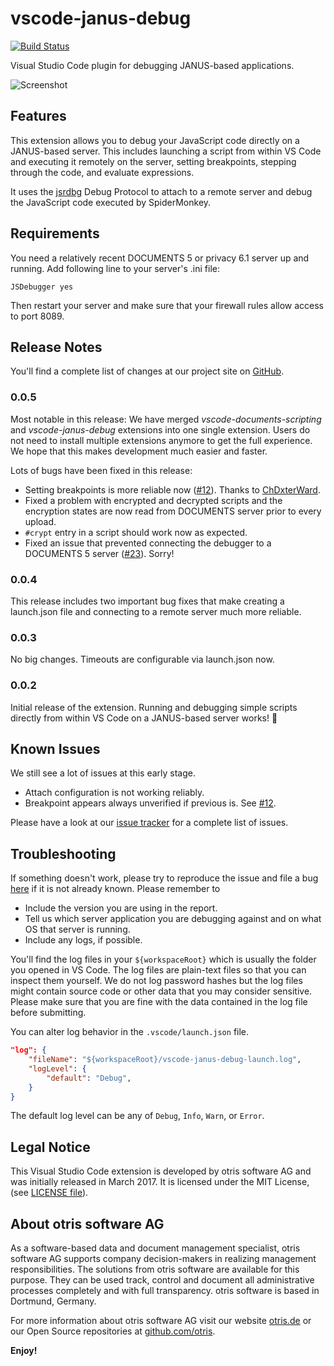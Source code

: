 # vscode-janus-debug

[![Build Status](https://travis-ci.org/otris/vscode-janus-debug.svg?branch=master)](https://travis-ci.org/otris/vscode-janus-debug)

Visual Studio Code plugin for debugging JANUS-based applications.

![Screenshot](https://github.com/otris/vscode-janus-debug/raw/master/img/extension-screenshot-1.png "Screenshot")

## Features

This extension allows you to debug your JavaScript code directly on a JANUS-based server. This includes launching a script from within VS Code and executing it remotely on the server, setting breakpoints, stepping through the code, and evaluate expressions.

It uses the [jsrdbg](https://github.com/swojtasiak/jsrdbg) Debug Protocol to attach to a remote server and debug the JavaScript code executed by SpiderMonkey.

## Requirements

You need a relatively recent DOCUMENTS 5 or privacy 6.1 server up and running. Add following line to your server's .ini file:

```
JSDebugger yes
```

Then restart your server and make sure that your firewall rules allow access to port 8089.

## Release Notes

You'll find a complete list of changes at our project site on [GitHub](https://github.com/otris/vscode-janus-debug).

### 0.0.5

Most notable in this release: We have merged _vscode-documents-scripting_ and _vscode-janus-debug_ extensions into one single extension. Users do not need to install multiple extensions anymore to get the full experience. We hope that this makes development much easier and faster.

Lots of bugs have been fixed in this release:

  - Setting breakpoints is more reliable now ([#12](https://github.com/otris/vscode-janus-debug/issues/12)). Thanks to [ChDxterWard](https://github.com/ChDxterWard).
  - Fixed a problem with encrypted and decrypted scripts and the encryption states are now read from DOCUMENTS server prior to every upload.
  - `#crypt` entry in a script should work now as expected.
  - Fixed an issue that prevented connecting the debugger to a DOCUMENTS 5 server ([#23](https://github.com/otris/vscode-janus-debug/issues/23)). Sorry!

### 0.0.4

This release includes two important bug fixes that make creating a launch.json file and connecting to a remote server much more reliable.

### 0.0.3

No big changes. Timeouts are configurable via launch.json now.

### 0.0.2

Initial release of the extension. Running and debugging simple scripts directly from within VS Code on a JANUS-based server works! 🎉

## Known Issues

We still see a lot of issues at this early stage.

* Attach configuration is not working reliably.
* Breakpoint appears always unverified if previous is. See [#12](https://github.com/otris/vscode-janus-debug/issues/12).

Please have a look at our [issue tracker](https://github.com/otris/vscode-janus-debug/issues) for a complete list of issues.

## Troubleshooting

If something doesn't work, please try to reproduce the issue and file a bug [here](https://github.com/otris/vscode-janus-debug/issues) if it is not already known. Please remember to

- Include the version you are using in the report.
- Tell us which server application you are debugging against and on what OS that server is running.
- Include any logs, if possible.

You'll find the log files in your `${workspaceRoot}` which is usually the folder you opened in VS Code. The log files are plain-text files so that you can inspect them yourself. We do not log password hashes but the log files might contain source code or other data that you may consider sensitive. Please make sure that you are fine with the data contained in the log file before submitting.

You can alter log behavior in the `.vscode/launch.json` file.

```json
"log": {
    "fileName": "${workspaceRoot}/vscode-janus-debug-launch.log",
    "logLevel": {
        "default": "Debug",
    }
}
```

The default log level can be any of `Debug`, `Info`, `Warn`, or `Error`.

## Legal Notice
This Visual Studio Code extension is developed by otris software AG and was initially released in March 2017. It is licensed under the MIT License, (see [LICENSE file](LICENSE)).

## About otris software AG
As a software-based data and document management specialist, otris software AG supports company decision-makers in realizing management responsibilities. The solutions from otris software are available for this purpose. They can be used track, control and document all administrative processes completely and with full transparency. otris software is based in Dortmund, Germany.

For more information about otris software AG visit our website [otris.de](https://www.otris.de/) or our Open Source repositories at [github.com/otris](https://github.com/otris).

**Enjoy!**
